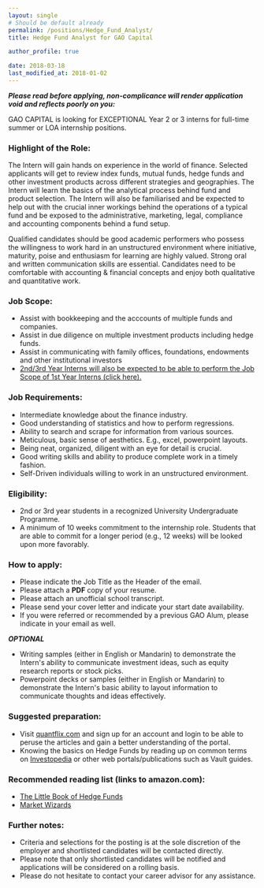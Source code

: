 ```yaml
---
layout: single
# Should be default already 
permalink: /positions/Hedge_Fund_Analyst/
title: Hedge Fund Analyst for GAO Capital

author_profile: true

date: 2018-03-18
last_modified_at: 2018-01-02
---
```


_**Please read before applying, non-complicance will render application void and reflects poorly on you:**_

GAO CAPITAL is looking for EXCEPTIONAL Year 2 or 3 interns for full-time summer or LOA internship positions. 

### Highlight of the Role:
The Intern will gain hands on experience in the world of finance. Selected applicants will get to review index funds, mutual funds, hedge funds and other investment products across different strategies and geographies.  The Intern will learn the basics of the analytical process behind fund and product selection.  The Intern will also be familiarised and be expected to help out with the crucial inner workings behind the operations of a typical fund and be exposed to the administrative, marketing, legal, compliance and accounting components behind a fund setup.

Qualified candidates should be good academic performers who possess the willingness to work hard in an unstructured environment where initiative, maturity, poise and enthusiasm for learning are highly valued. Strong oral and written communication skills are essential. Candidates need to be comfortable with accounting & financial concepts and enjoy both qualitative and quantitative work. 


### Job Scope: 
- Assist with bookkeeping and the acccounts of multiple funds and companies.
- Assist in due diligence on multiple investment products including hedge funds. 
- Assist in communicating with family offices, foundations, endowments and other institutional investors
- [2nd/3rd Year Interns will also be expected to be able to perform the Job Scope of 1st Year Interns (click here).](/positions/1st_Year_Research_Analysts)

### Job Requirements: 
- Intermediate knowledge about the finance industry.
- Good understanding of statistics and how to perform regressions.
- Ability to search and scrape for information from various sources.
- Meticulous, basic sense of aesthetics. E.g., excel, powerpoint layouts.  
- Being neat, organized, diligent with an eye for detail is crucial.
- Good writing skills and ability to produce complete work in a timely fashion.
- Self-Driven individuals willing to work in an unstructured environment.

### Eligibility:
- 2nd or 3rd year students in a recognized University Undergraduate Programme.
- A minimum of 10 weeks commitment to the internship role.  Students that are able to commit for a longer period (e.g., 12 weeks) will be looked upon more favorably.

### How to apply:
- Please indicate the Job Title as the Header of the email.
- Please attach a **PDF** copy of your resume.
- Please attach an unofficial school transcript.
- Please send your cover letter and indicate your start date availability.
- If you were referred or recommended by a previous GAO Alum, please indicate in your email as well.

_**OPTIONAL**_
- Writing samples (either in English or Mandarin) to demonstrate the Intern's ability to communicate investment ideas, such as equity research reports or stock picks.
- Powerpoint decks or samples (either in English or Mandarin) to demonstrate the Intern's basic ability to layout information to communicate thoughts and ideas effectively.

### Suggested preparation:
- Visit [quantflix.com](https://quantflix.com) and sign up for an account and login to be able to peruse the articles and gain a better understanding of the portal.
- Knowing the basics on Hedge Funds by reading up on common terms on [Investopedia](https://www.investopedia.com/university/hedge-fund/) or other web portals/publications such as Vault guides.

### Recommended reading list (links to amazon.com):
- [The Little Book of Hedge Funds](https://www.amazon.com/Little-Book-Hedge-Funds/dp/1118099672)
- [Market Wizards](https://www.amazon.com/Market-Wizards-Interviews-Top-Traders/dp/0135560934)

### Further notes:
- Criteria and selections for the posting is at the sole discretion of the employer and shortlisted candidates will be contacted directly.
- Please note that only shortlisted candidates will be notified and applications will be considered on a rolling basis.
- Please do not hesitate to contact your career advisor for any assistance.
